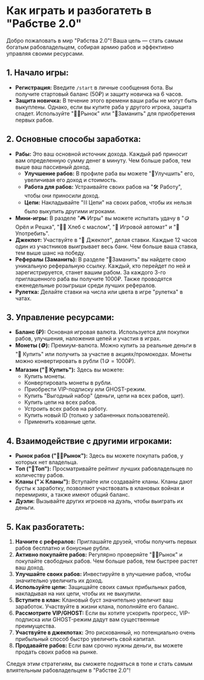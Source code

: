 # Как играть и разбогатеть в "Рабстве 2.0"

Добро пожаловать в мир "Рабства 2.0"! Ваша цель — стать самым богатым рабовладельцем, собирая армию рабов и эффективно управляя своими ресурсами.

## 1. Начало игры:

*   **Регистрация:** Введите `/start` в личные сообщения бота. Вы получите стартовый баланс (50₽) и защиту новичка на 6 часов.
*   **Защита новичка:** В течение этого времени ваши рабы не могут быть выкуплены. Однако, если вы купите раба у другого игрока, защита спадет. Используйте "👩‍🌾Рынок" или "🎯Заманить" для приобретения первых рабов.

## 2. Основные способы заработка:

*   **Рабы:** Это ваш основной источник дохода. Каждый раб приносит вам определенную сумму денег в минуту. Чем больше рабов, тем выше ваш пассивный доход.
    *   **Улучшение рабов:** В профиле раба вы можете "🎈Улучшить" его, увеличивая его доход и стоимость.
    *   **Работа для рабов:** Устраивайте своих рабов на "🛠 Работу", чтобы они приносили доход.
    *   **Цепи:** Накладывайте "⛓ Цепи" на своих рабов, чтобы их нельзя было выкупить другими игроками.
*   **Мини-игры:** В разделе "🎮 Игры" вы можете испытать удачу в "🪙 Орёл и Решка", "🍞🧈 Хлеб с маслом", "🎰 Игровой автомат" и "💊 Употребить".
*   **Джекпот:** Участвуйте в "🎰 Джекпот", делая ставки. Каждые 12 часов один из участников выигрывает весь банк. Чем больше ваша ставка, тем выше шанс на победу.
*   **Рефералы (Заманить):** В разделе "🎯Заманить" вы найдете свою уникальную реферальную ссылку. Каждый, кто перейдет по ней и зарегистрируется, станет вашим рабом. За каждого 3-го приглашенного раба вы получите 1000₽. Также проводятся еженедельные розыгрыши среди лучших рефералов.
*   **Рулетка:** Делайте ставки на числа или цвета в игре "рулетка" в чатах.

## 3. Управление ресурсами:

*   **Баланс (₽):** Основная игровая валюта. Используется для покупки рабов, улучшения, наложения цепей и участия в играх.
*   **Монеты (🪙):** Премиум-валюта. Можно купить за реальные деньги в "🛒 Купить" или получить за участие в акциях/промокодах. Монеты можно конвертировать в рубли (1🪙 = 1000₽).
*   **Магазин ("🛒 Купить"):** Здесь вы можете:
    *   Купить монеты.
    *   Конвертировать монеты в рубли.
    *   Приобрести VIP-подписку или GHOST-режим.
    *   Купить "Выгодный набор" (деньги, цепи на всех рабов, щит).
    *   Купить цепи на всех рабов.
    *   Устроить всех рабов на работу.
    *   Купить новый ID (только у забаненных пользователей).
    *   Применить кованные цепи.

## 4. Взаимодействие с другими игроками:

*   **Рынок рабов ("👩‍🌾Рынок"):** Здесь вы можете покупать рабов, у которых нет владельца.
*   **Топ ("🥇Топ"):** Просматривайте рейтинг лучших рабовладельцев по количеству рабов.
*   **Кланы ("⚔️ Кланы"):** Вступайте или создавайте кланы. Кланы дают бусты к заработку, позволяют участвовать в клановых войнах и перемириях, а также имеют общий баланс.
*   **Дуэли:** Вызывайте других игроков на дуэль, чтобы выиграть их деньги.

## 5. Как разбогатеть:

1.  **Начните с рефералов:** Приглашайте друзей, чтобы получить первых рабов бесплатно и бонусные рубли.
2.  **Активно покупайте рабов:** Регулярно проверяйте "👩‍🌾Рынок" и покупайте свободных рабов. Чем больше рабов, тем быстрее растет ваш доход.
3.  **Улучшайте своих рабов:** Инвестируйте в улучшение рабов, чтобы значительно увеличить их доход.
4.  **Используйте цепи:** Защищайте своих самых прибыльных рабов, накладывая на них цепи, чтобы их не выкупили.
5.  **Вступите в клан:** Клановый буст значительно увеличит ваш заработок. Участвуйте в жизни клана, пополняйте его баланс.
6.  **Рассмотрите VIP/GHOST:** Если вы хотите ускорить прогресс, VIP-подписка или GHOST-режим дадут вам существенные преимущества.
7.  **Участвуйте в джекпотах:** Это рискованный, но потенциально очень прибыльный способ быстро увеличить свой капитал.
8.  **Продавайте рабов:** Если вам срочно нужны деньги, вы можете продать своих рабов на рынке.

Следуя этим стратегиям, вы сможете подняться в топе и стать самым влиятельным рабовладельцем в "Рабстве 2.0"!
